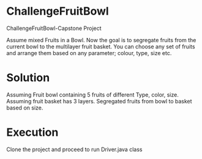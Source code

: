 # ChallengeFruitBowl
ChallengeFruitBowl-Capstone Project

Assume mixed Fruits in a Bowl. Now the goal is to segregate fruits from the current bowl to the multilayer fruit basket. You can choose any set of fruits and arrange them based on any parameter; colour, type, size etc.

# Solution
Assuming Fruit bowl containing 5 fruits of different Type, color, size. Assuming fruit basket has 3 layers. Segregated fruits from bowl to basket based on size.

# Execution
Clone the project and proceed to run Driver.java class
